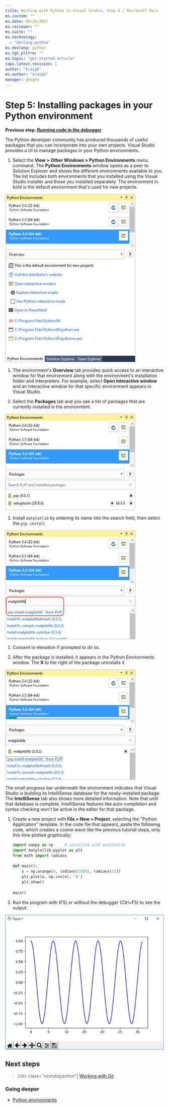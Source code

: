 ```yaml
---
title: Working with Python in Visual Studio, Step 5 | Microsoft Docs
ms.custom: ""
ms.date: 09/26/2017
ms.reviewer: ""
ms.suite: ""
ms.technology: 
  - "devlang-python"
ms.devlang: python
ms.tgt_pltfrm: ""
ms.topic: "get-started-article"
caps.latest.revision: 1
author: "kraigb"
ms.author: "kraigb"
manager: ghogen
---
```


# Step 5: Installing packages in your Python environment

**Previous step: [Running code in the debugger](vs-tutorial-01-04.md)**

The Python developer community has produced thousands of useful packages that you can incorporate into your own projects. Visual Studio provides a UI to manage packages in your Python environments.

1. Select the **View > Other Windows > Python Environments** menu command. The **Python Environments** window opens as a peer to Solution Explorer and shows the different environments available to you. The list includes both environments that you installed using the Visual Studio installer and those you installed separately. The environment in bold is the default environment that's used for new projects.

  ![Python Environments window](media/environments-default-view-blue.png)

1. The environment's **Overview** tab provides quick access to an interactive window for that environment along with the environment's installation folder and interpreters. For example, select **Open interactive window** and an interactive window for that specific environment appears in Visual Studio.

1. Select the **Packages** tab and you see a list of packages that are currently installed in the environment.

  ![Packages installed in an environment](media/environments-installed-packages-blue.png)

1. Install `matplotlib` by entering its name into the search field, then select the `pip install`

  ![Installing matplotlib in the environment](media/environments-add-matplotlib1.png)

1. Consent to elevation if prompted to do so.
 
1. After the package is installed, it appears in the Python Environments window. The **X** to the right of the package uninstalls it. 

  ![Completion of installing matplotlib in the environment](media/environments-add-matplotlib2.png)

  The small progress bar underneath the environment indicates that Visual Studio is building its IntelliSense database for the newly-installed package. The **IntelliSense** tab also shows more detailed information. Note that until that database is complete, IntelliSense features like auto-completion and syntax checking won't be active in the editor for that package.

1. Create a new project with **File > New > Project**, selecting the "Python Application" template. In the code file that appears, paste the following code, which creates a cosine wave like the previous tutorial steps, only this time plotted graphically:

    ```python
    import numpy as np     # installed with matplotlib
    import matplotlib.pyplot as plt
    from math import radians

    def main():
        x = np.arange(0, radians(1800), radians(12))
        plt.plot(x, np.cos(x), 'b')
        plt.show()

    main()
    ```

1. Run the program with (F5) or without the debugger (Ctrl+F5) to see the output:

  ![Output of matplotlib example](media/environments-add-matplotlib3.png)

## Next steps

> [!div class="nextstepaction"]
> [Working with Git](vs-tutorial-01-06.md)

### Going deeper

- [Python environments](python-environments.md)
